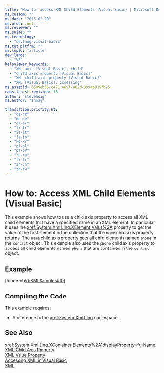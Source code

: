 ```yaml
---
title: "How to: Access XML Child Elements (Visual Basic) | Microsoft Docs"
ms.custom: ""
ms.date: "2015-07-20"
ms.prod: .net
ms.reviewer: ""
ms.suite: ""
ms.technology: 
  - "devlang-visual-basic"
ms.tgt_pltfrm: ""
ms.topic: "article"
dev_langs: 
  - "VB"
helpviewer_keywords: 
  - "XML axis [Visual Basic], child"
  - "child axis property [Visual Basic]"
  - "XML child axis property [Visual Basic]"
  - "XML [Visual Basic], accessing"
ms.assetid: 6689eb36-c471-469f-a82d-099ab8197b25
caps.latest.revision: 18
author: "stevehoag"
ms.author: "shoag"

translation.priority.ht: 
  - "cs-cz"
  - "de-de"
  - "es-es"
  - "fr-fr"
  - "it-it"
  - "ja-jp"
  - "ko-kr"
  - "pl-pl"
  - "pt-br"
  - "ru-ru"
  - "tr-tr"
  - "zh-cn"
  - "zh-tw"
---
```

# How to: Access XML Child Elements (Visual Basic)
This example shows how to use a child axis property to access all XML child elements that have a specified name in an XML element. In particular, it uses the <xref:System.Xml.Linq.XElement.Value%2A> property to get the value of the first element in the collection that the `name` child axis property returns. The `name` child axis property gets all child elements named `phone` in the `contact` object. This example also uses the `phone` child axis property to access all child elements named `phone` that are contained in the `contact` object.  
  
## Example  
 [!code-vb[VbXMLSamples#10](../../../../visual-basic/language-reference/operators/codesnippet/VisualBasic/how-to-access-xml-child-elements_1.vb)]  
  
## Compiling the Code  
 This example requires:  
  
-   A reference to the <xref:System.Xml.Linq> namespace.  
  
## See Also  
 <xref:System.Xml.Linq.XContainer.Elements%2A?displayProperty=fullName>   
 [XML Child Axis Property](../../../../visual-basic/language-reference/xml-axis/xml-child-axis-property.md)   
 [XML Value Property](../../../../visual-basic/language-reference/xml-axis/xml-value-property.md)   
 [Accessing XML in Visual Basic](../../../../visual-basic/programming-guide/language-features/xml/accessing-xml.md)   
 [XML](../../../../visual-basic/programming-guide/language-features/xml/index.md)